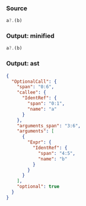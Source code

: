 ### Source
```js parse:expr
a?.(b)
```

### Output: minified
```js
a?.(b)
```

### Output: ast
```json
{
  "OptionalCall": {
    "span": "0:6",
    "callee": {
      "IdentRef": {
        "span": "0:1",
        "name": "a"
      }
    },
    "arguments_span": "3:6",
    "arguments": [
      {
        "Expr": {
          "IdentRef": {
            "span": "4:5",
            "name": "b"
          }
        }
      }
    ],
    "optional": true
  }
}
```